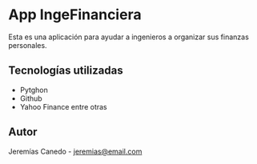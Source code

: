 # App IngeFinanciera

Esta es una aplicación para ayudar a ingenieros a organizar sus finanzas personales.

## Tecnologías utilizadas

- Pytghon
- Github
- Yahoo Finance entre otras

## Autor

Jeremías Canedo - jeremias@email.com
